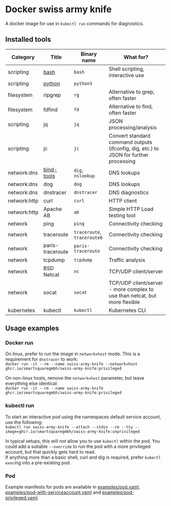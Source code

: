 # Docker swiss army knife

A docker image for use in `kubectl run` commands for diagnostics.


## Installed tools

| Category | Title  | Binary name | What for? |
|----------|--------|-------------|-----------|
| scripting | [bash](https://tiswww.case.edu/php/chet/bash/bashtop.html) | `bash` | Shell scripting, interactive use |
| scripting | [python](https://www.python.org) | `python3` | |
| filesystem | ripgrep | `rg` | Alternative to grep, often faster |
| filesystem | fdfind | `fd` | Alternative to find, often faster |
| scripting | jq | `jq` | JSON processing/analysis |
| scripting | jc | `jc` | Convert standard command outputs (ifconfig, dig, etc.) to JSON for further processing |
| network:dns | [bind-tools](https://www.isc.org/) | `dig`, `nslookup` | DNS lookups |
| network:dns | dog | `dog` | DNS lookups |
| network:dns | dnstracer | `dnstracer` | DNS diagnostics |
| network:http | curl | `curl` | HTTP client |
| network:http | Apache AB | `ab` | Simple HTTP Load testing tool |
| network | ping | `ping` | Connectivity checking |
| network | traceroute | `traceroute`, `traceroute6` |Connectivity checking |
| network | paris-traceroute | `paris-traceroute` | Connectivity checking |
| network | tcpdump | `tcpdump` | Traffic analysis |
| network | BSD Netcat | `nc` | TCP/UDP client/server |
| network | socat | `socat` | TCP/UDP client/server - more complex to use than netcat, but more flexible |
| kubernetes | kubectl | `kubectl` | Kubernetes CLI |

## Usage examples


### Docker run

On linux, prefer to run the image in `network=host` mode. This is a requirement for `dnstracer` to work:  
`docker run -it --rm --name swiss-army-knife --network=host ghcr.io/smartsquaregmbh/swiss-army-knife:privileged`

On non-linux hosts, remove the `network=host` parameter, but leave everything else identical:  
`docker run -it --rm --name swiss-army-knife ghcr.io/smartsquaregmbh/swiss-army-knife:privileged`


### kubectl run

To start an interactive pod using the namespaces default service account, use the following:  
`kubectl run swiss-army-knife --attach --stdin --rm --tty --image=ghcr.io/smartsquaregmbh/swiss-army-knife:unprivileged`

In typical setups, this will _not_ allow you to use `kubectl` within the pod. You could add a suitable `--override` to run the pod with a more privileged account, but that quickly gets hard to read.  
If anything more than a basic shell, curl and dig is required, prefer `kubectl exec`ing into a pre-existing pod.

### Pod

Example manifests for pods are available in [examples/pod.yaml](examples/pod.yaml), [examples/pod-with-serviceaccount.yaml](examples/pod-with-serviceaccount.yaml) and [examples/pod-privileged.yaml](examples/pod-privileged.yaml).
